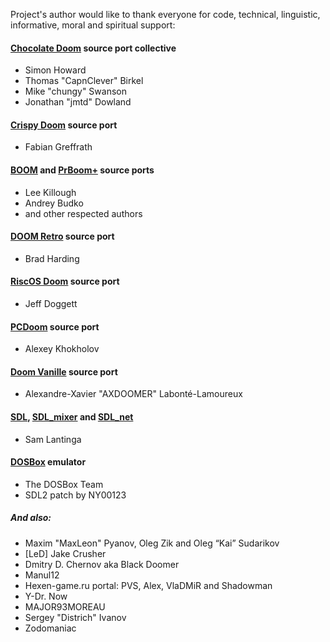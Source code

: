 Project's author would like to thank everyone for code, technical, linguistic, informative, moral and spiritual support:

#### [Chocolate Doom](https://www.chocolate-doom.org) source port collective
- Simon Howard
- Thomas "CapnClever" Birkel
- Mike "chungy" Swanson
- Jonathan "jmtd" Dowland

#### [Crispy Doom](https://www.chocolate-doom.org/wiki/index.php/Crispy_Doom) source port 
- Fabian Greffrath

#### [BOOM](https://www.doomworld.com/idgames/themes/TeamTNT/boom/boom202) and [PrBoom+](http://prboom-plus.sourceforge.net/) source ports
- Lee Killough
- Andrey Budko
- and other respected authors

#### [DOOM Retro](http://doomretro.com/) source port 
- Brad Harding

#### [RiscOS Doom](https://github.com/jeffdoggett/Doom) source port 
- Jeff Doggett

#### [PCDoom](https://github.com/nukeykt/PCDoom-v2) source port 
- Alexey Khokholov

#### [Doom Vanille](https://github.com/AXDOOMER/doom-vanille) source port
- Alexandre-Xavier "AXDOOMER" Labonté-Lamoureux

#### [SDL](https://www.libsdl.org/), [SDL_mixer](https://www.libsdl.org/projects/SDL_mixer/) and [SDL_net](https://www.libsdl.org/projects/SDL_net/)
- Sam Lantinga

#### [DOSBox](http://www.dosbox.com/) emulator
- The DOSBox Team
- SDL2 patch by NY00123

##### And also:
- Maxim "MaxLeon" Pyanov, Oleg Zik and Oleg “Kai” Sudarikov
- [LeD] Jake Crusher
- Dmitry D. Chernov aka Black Doomer
- Manul12
- Hexen-game.ru portal: PVS, Alex, VlaDMiR and Shadowman
- Y-Dr. Now
- MAJOR93MOREAU
- Sergey "Districh" Ivanov
- Zodomaniac
